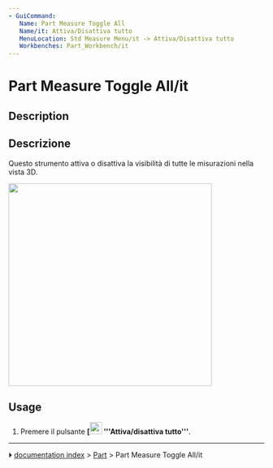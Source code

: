 ```yaml
---
- GuiCommand:
   Name: Part Measure Toggle All
   Name/it: Attiva/Disattiva tutto
   MenuLocation: Std Measure Menu/it -> Attiva/Disattiva tutto‏‎
   Workbenches: Part_Workbench/it
---
```


# Part Measure Toggle All/it


</div>

## Description


<div class="mw-translate-fuzzy">

## Descrizione

Questo strumento attiva o disattiva la visibilità di tutte le misurazioni nella vista 3D.


</div>

<img alt="" src=images/MeasureLinear3DandDelta1.PNG  style="width:400px;">

## Usage


<div class="mw-translate-fuzzy">

1.  Premere il pulsante **[<img src=images/Part_Measure_Toggle_All.png style="width:24px"> '''Attiva/disattiva tutto'''**.


</div>


<div class="mw-translate-fuzzy">





</div>



---
⏵ [documentation index](../README.md) > [Part](Part_Workbench.md) > Part Measure Toggle All/it
